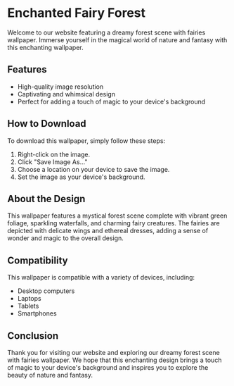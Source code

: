 <!--
Write me markdown content of website with wallpaper:

"A dreamy forest scene with fairies"

The header of the page should not be copy of the text but rather a real content of the website which is using this wallpaper.

- Feel free to use structure like headings, bullets, numbering, blockquotes, paragraphs, horizontal lines, etc.
- You can use formatting like bold or _italic_
- You can include UTF-8 emojis
- Links should be only #hash anchors (and you can refer to the document itself)
- Do not include images
-->

<!--font:Open Sans-->

# Enchanted Fairy Forest

Welcome to our website featuring a dreamy forest scene with fairies wallpaper. Immerse yourself in the magical world of nature and fantasy with this enchanting wallpaper.

## Features

-   High-quality image resolution
-   Cap<wbr>ti<wbr>va<wbr>ting and whimsical design
-   Perfect for adding a touch of magic to your device's background

## How to Download

To download this wallpaper, simply follow these steps:

1. Right-click on the image.
2. Click "Save Image As..."
3. Choose a location on your device to save the image.
4. Set the image as your device's background.

## About the Design

This wallpaper features a mystical forest scene complete with vibrant green foliage, sparkling waterfalls, and charming fairy creatures. The fairies are depicted with delicate wings and ethereal dresses, adding a sense of wonder and magic to the overall design.

## Compatibility

This wallpaper is compatible with a variety of devices, including:

-   Desktop computers
-   Laptops
-   Tablets
-   Smartphones

## Conclusion

Thank you for visiting our website and exploring our dreamy forest scene with fairies wallpaper. We hope that this enchanting design brings a touch of magic to your device's background and inspires you to explore the beauty of nature and fantasy.
